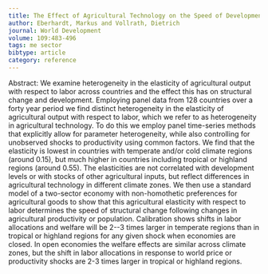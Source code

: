 ```yaml
---
title: The Effect of Agricultural Technology on the Speed of Development
author: Eberhardt, Markus and Vollrath, Dietrich
journal: World Development
volume: 109:483-496
tags: me sector
bibtype: article
category: reference
---
```

Abstract: We examine heterogeneity in the elasticity of agricultural output with respect to labor across countries and the effect this has on structural change and development. Employing panel data from 128 countries over a forty year period we find distinct heterogeneity in the elasticity of agricultural output with respect to labor, which we refer to as heterogeneity in agricultural technology. To do this we employ panel time-series methods that explicitly allow for parameter heterogeneity, while also controlling for unobserved shocks to productivity using common factors. We find that the elasticity is lowest in countries with temperate and/or cold climate regions (around 0.15), but much higher in countries including tropical or highland regions (around 0.55). The elasticities are not correlated with development levels or with stocks of other agricultural inputs, but reflect differences in agricultural technology in different climate zones. We then use a standard model of a two-sector economy with non-homothetic preferences for agricultural goods to show that this agricultural elasticity with respect to labor determines the speed of structural change following changes in agricultural productivity or population. Calibration shows shifts in labor allocations and welfare will be 2--3 times larger in temperate regions than in tropical or highland regions for any given shock when economies are closed. In open economies the welfare effects are similar across climate zones, but the shift in labor allocations in response to world price or productivity shocks are 2-3 times larger in tropical or highland regions.
